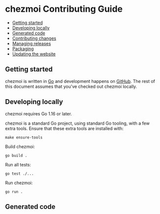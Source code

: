 # chezmoi Contributing Guide

<!--- toc --->
* [Getting started](#getting-started)
* [Developing locally](#developing-locally)
* [Generated code](#generated-code)
* [Contributing changes](#contributing-changes)
* [Managing releases](#managing-releases)
* [Packaging](#packaging)
* [Updating the website](#updating-the-website)

## Getting started

chezmoi is written in [Go](https://golang.org) and development happens on
[GitHub](https://github.com). The rest of this document assumes that you've
checked out chezmoi locally.

## Developing locally

chezmoi requires Go 1.16 or later.

chezmoi is a standard Go project, using standard Go tooling, with a few extra
tools. Ensure that these extra tools are installed with:

    make ensure-tools

Build chezmoi:

    go build .

Run all tests:

    go test ./...

Run chezmoi:

    go run .

## Generated code

chezmoi generates shell completions, the install script, and the website from a
single source of truth. You must run

    make generate

if you change includes any of the following:

* Adds or modifies a command.
* Adds or modifies a command's flags.
* Adds or modifies the list of supported OSs and architectures.
* Modifies the install script template.

chezmoi's continuous integration verifies that all generated files are up to
date. Changes to generated files should be included in the commit that modifies
the source of truth.

## Contributing changes

Bug reports, bug fixes, and documentation improvements are always welcome.
Please [open an issue](https://github.com/twpayne/chezmoi/issues/new/choose) or
[create a pull
request](https://help.github.com/en/articles/creating-a-pull-request) with your
report, fix, or improvement.

If you want to make a more significant change, please first [open an
issue](https://github.com/twpayne/chezmoi/issues/new/choose) to discuss the
change that you want to make. Dave Cheney gives a [good
rationale](https://dave.cheney.net/2019/02/18/talk-then-code) as to why this is
important.

All changes are made via pull requests. In your pull request, please make sure
that:

* All existing tests pass.

* There are appropriate additional tests that demonstrate that your PR works as
  intended.

* The documentation is updated, if necessary. For new features you should add an
  entry in `docs/HOWTO.md` and a complete description in `docs/REFERENCE.md`.

* All generated files are up to date. You can ensure this by running `make
  generate` and including any modified files in your commit.

* The code is correctly formatted, according to
  [`gofumports`](https://mvdan.cc/gofumpt/gofumports). You can ensure this by
  running `make format`.

* The code passes [`golangci-lint`](https://github.com/golangci/golangci-lint).
  You can ensure this by running `make lint`.

* The commit messages match chezmoi's convention, specifically that they begin
  with a capitalized verb in the imperative and give a short description of what
  the commit does. Detailed information or justification can be optionally
  included in the body of the commit message.

* Commits are logically separate, with no merge or "fixup" commits.

* The branch applies cleanly to `master`.

## Managing releases

Releases are managed with [`goreleaser`](https://goreleaser.com/).

To build a test release, without publishing, (Linux only) run:

    make test-release

Publish a new release by creating and pushing a tag, e.g.:

    git tag v1.2.3
    git push --tags

This triggers a [GitHub Action](https://github.com/twpayne/chezmoi/actions) that
builds and publishes archives, packages, and snaps, and creates a new [GitHub
Release](https://github.com/twpayne/chezmoi/releases).

Publishing [Snaps](https://snapcraft.io/) requires a `SNAPCRAFT_LOGIN`
[repository
secret](https://github.com/twpayne/chezmoi/settings/secrets/actions). Snapcraft
logins periodically expire. Create a new snapcraft login by running:

    snapcraft export-login --snaps=chezmoi --channels=stable --acls=package_upload -

[brew](https://brew.sh/) formula must be updated manually with the command:

    brew bump-formula-pr --tag=v1.2.3 chezmoi

## Packaging

If you're packaging chezmoi for an operating system or distribution:

* chezmoi has no build or install dependencies other than the standard Go
  tool chain.

* Please set the version number, git commit, and build time in the binary. This
  greatly assists debugging when end users report problems or ask for help. You
  can do this by passing the following flags to the Go linker:

  ```
  -X main.version=$VERSION
  -X main.commit=$COMMIT
  -X main.date=$DATE
  -X main.builtBy=$BUILT_BY
  ```

  `$VERSION` should be the chezmoi version, e.g. `1.7.3`. Any `v` prefix is
  optional and will be stripped, so you can pass the git tag in directly.

  `$COMMIT` should be the full git commit hash at which chezmoi is built, e.g.
  `4d678ce6850c9d81c7ab2fe0d8f20c1547688b91`.

  `$DATE` should be the date of the build in RFC3339 format, e.g.
  `2019-11-23T18:29:25Z`.

  `$BUILT_BY` should be a string indicating what mechanism was used to build the
  binary, e.g. `goreleaser`.

* Please enable cgo, if possible. chezmoi can be built and run without cgo, but
  the `.chezmoi.username` and `.chezmoi.group` template variables may not be set
  correctly on some systems.

* chezmoi includes an `upgrade` command which attempts to self-upgrade. You can
  remove this command completely by building chezmoi with the `noupgrade` build
  tag.

* chezmoi includes shell completions in the `completions` directory. Please
  include these in the package and install them in the shell-appropriate
  directory, if possible.

* If the instructions for installing chezmoi in chezmoi's [install
  guide](https://github.com/twpayne/chezmoi/blob/master/docs/INSTALL.md) are
  absent or incorrect, please open an issue or submit a PR to correct them.

## Updating the website

[The website](https://chezmoi.io) is generated with [Hugo](https://gohugo.io/)
and served with [GitHub pages](https://pages.github.com/) from the [`gh-pages`
branch](https://github.com/twpayne/chezmoi/tree/gh-pages) to GitHub.

Before building the website, you must download the [Hugo Book
Theme](https://github.com/alex-shpak/hugo-book) by running:

    git submodule update --init

Test the website locally by running:

    ( cd chezmoi.io && hugo serve )

and visit http://localhost:1313/.

To build the website in a temporary directory, run:

    ( cd chezmoi.io && make )

From here you can run

    git show

to show changes and

    git push

to push them. You can only push changes if you have write permissions to the
chezmoi GitHub repo.
